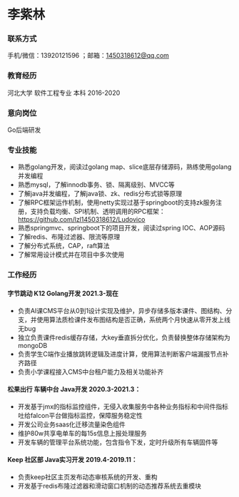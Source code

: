 # 李紫林

### 联系方式

手机/微信：13920121596 ；邮箱：[1450318612@qq.com](mailto:1450318612@qq.com)

### 教育经历

河北大学 软件工程专业 本科 2016-2020

### 意向岗位

Go后端研发

### 专业技能

- 熟悉golang开发，阅读过golang map、slice底层存储源码，熟练使用golang并发编程
- 熟悉mysql，了解innodb事务、锁、隔离级别、MVCC等
- 了解java并发编程，了解java锁、zk、redis分布式锁等原理
- 了解RPC框架运作机制，使用netty实现过基于springboot的支持zk服务注册，支持负载均衡、SPI机制、透明调用的RPC框架：https://github.com/lzl1450318612/Ludovico
- 熟悉springmvc、springboot下的项目开发，阅读过spring IOC、AOP源码	
- 了解redis、布隆过滤器、限流等原理
- 了解分布式系统，CAP，raft算法
- 了解常用设计模式并在项目中多次使用

### 工作经历

#### 字节跳动 K12 Golang开发 2021.3-现在

- 负责AI课CMS平台从0到1设计实现及维护，异步存储多版本课件、图结构、分支，并使用算法质检课件发布图结构是否正确，系统两个月快速从零开发上线无bug
- 独立负责课件redis缓存存储，大key垂直拆分优化，负责替换整体存储架构为mongoDB
- 负责学生C端作业播放跳转逻辑及进度计算，使用算法判断客户端漏报节点补齐路径
- 负责小学课程接入CMS中台租户能力及相关功能补齐

#### 松果出行 车辆中台 Java开发 2020.3-2021.3：

- 开发基于jmx的指标监控组件，无侵入收集服务中各种业务指标和中间件指标吐给falcon平台做指标监控，保障服务稳定性
- 开发公司业务saas化迁移流量染色组件
- 维护80w共享电单车的每15s信息上报处理服务
- 开发车辆的管理平台系统功能，包含指令下发，定时升级所有车辆固件等

#### Keep 社区部 Java实习开发 2019.4-2019.11：

- 负责keep社区主页发布动态审核系统的开发、重构
- 开发基于redis布隆过滤器和滑动窗口机制的动态推荐系统去重模块